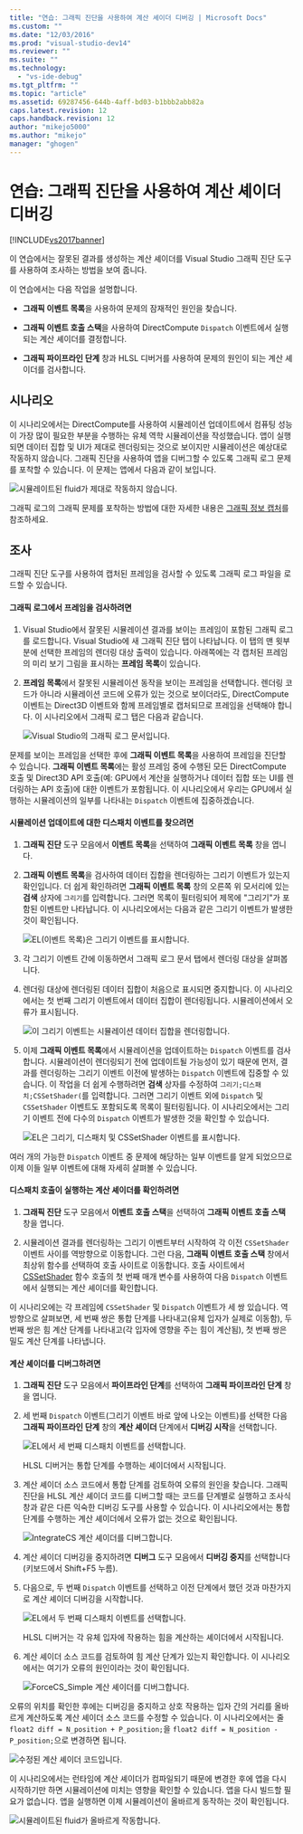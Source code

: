 ```yaml
---
title: "연습: 그래픽 진단을 사용하여 계산 셰이더 디버깅 | Microsoft Docs"
ms.custom: ""
ms.date: "12/03/2016"
ms.prod: "visual-studio-dev14"
ms.reviewer: ""
ms.suite: ""
ms.technology: 
  - "vs-ide-debug"
ms.tgt_pltfrm: ""
ms.topic: "article"
ms.assetid: 69287456-644b-4aff-bd03-b1bbb2abb82a
caps.latest.revision: 12
caps.handback.revision: 12
author: "mikejo5000"
ms.author: "mikejo"
manager: "ghogen"
---
```

# 연습: 그래픽 진단을 사용하여 계산 셰이더 디버깅
[!INCLUDE[vs2017banner](../code-quality/includes/vs2017banner.md)]

이 연습에서는 잘못된 결과를 생성하는 계산 셰이더를 Visual Studio 그래픽 진단 도구를 사용하여 조사하는 방법을 보여 줍니다.  
  
 이 연습에서는 다음 작업을 설명합니다.  
  
-   **그래픽 이벤트 목록**을 사용하여 문제의 잠재적인 원인을 찾습니다.  
  
-   **그래픽 이벤트 호출 스택**을 사용하여 DirectCompute `Dispatch` 이벤트에서 실행되는 계산 셰이더를 결정합니다.  
  
-   **그래픽 파이프라인 단계** 창과 HLSL 디버거를 사용하여 문제의 원인이 되는 계산 셰이더를 검사합니다.  
  
## 시나리오  
 이 시나리오에서는 DirectCompute를 사용하여 시뮬레이션 업데이트에서 컴퓨팅 성능이 가장 많이 필요한 부분을 수행하는 유체 역학 시뮬레이션을 작성했습니다.  앱이 실행되면 데이터 집합 및 UI가 제대로 렌더링되는 것으로 보이지만 시뮬레이션은 예상대로 작동하지 않습니다.  그래픽 진단을 사용하여 앱을 디버그할 수 있도록 그래픽 로그 문제를 포착할 수 있습니다.  이 문제는 앱에서 다음과 같이 보입니다.  
  
 ![시뮬레이트된 fluid가 제대로 작동하지 않습니다.](~/debugger/graphics/media/gfx_diag_demo_compute_shader_fluid_problem.png "gfx\_diag\_demo\_compute\_shader\_fluid\_problem")  
  
 그래픽 로그의 그래픽 문제를 포착하는 방법에 대한 자세한 내용은 [그래픽 정보 캡처](../debugger/capturing-graphics-information.md)를 참조하세요.  
  
## 조사  
 그래픽 진단 도구를 사용하여 캡처된 프레임을 검사할 수 있도록 그래픽 로그 파일을 로드할 수 있습니다.  
  
#### 그래픽 로그에서 프레임을 검사하려면  
  
1.  Visual Studio에서 잘못된 시뮬레이션 결과를 보이는 프레임이 포함된 그래픽 로그를 로드합니다.  Visual Studio에 새 그래픽 진단 탭이 나타납니다.  이 탭의 맨 윗부분에 선택한 프레임의 렌더링 대상 출력이 있습니다.  아래쪽에는 각 캡처된 프레임의 미리 보기 그림을 표시하는 **프레임 목록**이 있습니다.  
  
2.  **프레임 목록**에서 잘못된 시뮬레이션 동작을 보이는 프레임을 선택합니다.  렌더링 코드가 아니라 시뮬레이션 코드에 오류가 있는 것으로 보이더라도, DirectCompute 이벤트는 Direct3D 이벤트와 함께 프레임별로 캡처되므로 프레임을 선택해야 합니다.  이 시나리오에서 그래픽 로그 탭은 다음과 같습니다.  
  
     ![Visual Studio의 그래픽 로그 문서입니다.](../debugger/media/gfx_diag_demo_compute_shader_fluid_step_1.png "gfx\_diag\_demo\_compute\_shader\_fluid\_step\_1")  
  
 문제를 보이는 프레임을 선택한 후에 **그래픽 이벤트 목록**을 사용하여 프레임을 진단할 수 있습니다.  **그래픽 이벤트 목록**에는 활성 프레임 중에 수행된 모든 DirectCompute 호출 및 Direct3D API 호출\(예: GPU에서 계산을 실행하거나 데이터 집합 또는 UI를 렌더링하는 API 호출\)에 대한 이벤트가 포함됩니다.  이 시나리오에서 우리는 GPU에서 실행하는 시뮬레이션의 일부를 나타내는 `Dispatch` 이벤트에 집중하겠습니다.  
  
#### 시뮬레이션 업데이트에 대한 디스패치 이벤트를 찾으려면  
  
1.  **그래픽 진단** 도구 모음에서 **이벤트 목록**을 선택하여 **그래픽 이벤트 목록** 창을 엽니다.  
  
2.  **그래픽 이벤트 목록**을 검사하여 데이터 집합을 렌더링하는 그리기 이벤트가 있는지 확인입니다.  더 쉽게 확인하려면 **그래픽 이벤트 목록** 창의 오른쪽 위 모서리에 있는 **검색** 상자에 `그리기`를 입력합니다.  그러면 목록이 필터링되어 제목에 "그리기"가 포함된 이벤트만 나타납니다.  이 시나리오에서는 다음과 같은 그리기 이벤트가 발생한 것이 확인됩니다.  
  
     ![EL&#40;이벤트 목록&#41;은 그리기 이벤트를 표시합니다.](../debugger/media/gfx_diag_demo_compute_shader_fluid_step_2.png "gfx\_diag\_demo\_compute\_shader\_fluid\_step\_2")  
  
3.  각 그리기 이벤트 간에 이동하면서 그래픽 로그 문서 탭에서 렌더링 대상을 살펴봅니다.  
  
4.  렌더링 대상에 렌더링된 데이터 집합이 처음으로 표시되면 중지합니다.  이 시나리오에서는 첫 번째 그리기 이벤트에서 데이터 집합이 렌더링됩니다.  시뮬레이션에서 오류가 표시됩니다.  
  
     ![이 그리기 이벤트는 시뮬레이션 데이터 집합을 렌더링합니다.](../debugger/media/gfx_diag_demo_compute_shader_fluid_step_3.png "gfx\_diag\_demo\_compute\_shader\_fluid\_step\_3")  
  
5.  이제 **그래픽 이벤트 목록**에서 시뮬레이션을 업데이트하는 `Dispatch` 이벤트를 검사합니다.  시뮬레이션이 렌더링되기 전에 업데이트될 가능성이 있기 때문에 먼저, 결과를 렌더링하는 그리기 이벤트 이전에 발생하는 `Dispatch` 이벤트에 집중할 수 있습니다.  이 작업을 더 쉽게 수행하려면 **검색** 상자를 수정하여 `그리기;디스패치;CSSetShader(`를 입력합니다.  그러면 그리기 이벤트 외에 `Dispatch` 및 `CSSetShader` 이벤트도 포함되도록 목록이 필터링됩니다.  이 시나리오에서는 그리기 이벤트 전에 다수의 `Dispatch` 이벤트가 발생한 것을 확인할 수 있습니다.  
  
     ![EL은 그리기, 디스패치 및 CSSetShader 이벤트를 표시합니다.](../debugger/media/gfx_diag_demo_compute_shader_fluid_step_4.png "gfx\_diag\_demo\_compute\_shader\_fluid\_step\_4")  
  
 여러 개의 가능한 `Dispatch` 이벤트 중 문제에 해당하는 일부 이벤트를 알게 되었으므로 이제 이들 일부 이벤트에 대해 자세히 살펴볼 수 있습니다.  
  
#### 디스패치 호출이 실행하는 계산 셰이더를 확인하려면  
  
1.  **그래픽 진단** 도구 모음에서 **이벤트 호출 스택**을 선택하여 **그래픽 이벤트 호출 스택** 창을 엽니다.  
  
2.  시뮬레이션 결과를 렌더링하는 그리기 이벤트부터 시작하여 각 이전 `CSSetShader` 이벤트 사이를 역방향으로 이동합니다.  그런 다음, **그래픽 이벤트 호출 스택** 창에서 최상위 함수를 선택하여 호출 사이트로 이동합니다.  호출 사이트에서 [CSSetShader](http://msdn.microsoft.com/library/ff476402.aspx) 함수 호출의 첫 번째 매개 변수를 사용하여 다음 `Dispatch` 이벤트에서 실행되는 계산 셰이더를 확인합니다.  
  
 이 시나리오에는 각 프레임에 `CSSetShader` 및 `Dispatch` 이벤트가 세 쌍 있습니다.  역방향으로 살펴보면, 세 번째 쌍은 통합 단계를 나타내고\(유체 입자가 실제로 이동함\), 두 번째 쌍은 힘 계산 단계를 나타내고\(각 입자에 영향을 주는 힘이 계산됨\), 첫 번째 쌍은 밀도 계산 단계를 나타냅니다.  
  
#### 계산 셰이더를 디버그하려면  
  
1.  **그래픽 진단** 도구 모음에서 **파이프라인 단계**를 선택하여 **그래픽 파이프라인 단계** 창을 엽니다.  
  
2.  세 번째 `Dispatch` 이벤트\(그리기 이벤트 바로 앞에 나오는 이벤트\)를 선택한 다음 **그래픽 파이프라인 단계** 창의 **계산 셰이더** 단계에서 **디버깅 시작**을 선택합니다.  
  
     ![EL에서 세 번째 디스패치 이벤트를 선택합니다.](../debugger/media/gfx_diag_demo_compute_shader_fluid_step_6.png "gfx\_diag\_demo\_compute\_shader\_fluid\_step\_6")  
  
     HLSL 디버거는 통합 단계를 수행하는 셰이더에서 시작됩니다.  
  
3.  계산 셰이더 소스 코드에서 통합 단계를 검토하여 오류의 원인을 찾습니다.  그래픽 진단을 HLSL 계산 셰이더 코드를 디버그할 때는 코드를 단계별로 실행하고 조사식 창과 같은 다른 익숙한 디버깅 도구를 사용할 수 있습니다.  이 시나리오에서는 통합 단계를 수행하는 계산 셰이더에서 오류가 없는 것으로 확인됩니다.  
  
     ![IntegrateCS 계산 셰이더를 디버그합니다.](~/debugger/graphics/media/gfx_diag_demo_compute_shader_fluid_step_7.png "gfx\_diag\_demo\_compute\_shader\_fluid\_step\_7")  
  
4.  계산 셰이더 디버깅을 중지하려면 **디버그** 도구 모음에서 **디버깅 중지**를 선택합니다\(키보드에서 Shift\+F5 누름\).  
  
5.  다음으로, 두 번째 `Dispatch` 이벤트를 선택하고 이전 단계에서 했던 것과 마찬가지로 계산 셰이더 디버깅을 시작합니다.  
  
     ![EL에서 두 번째 디스패치 이벤트를 선택합니다.](../debugger/media/gfx_diag_demo_compute_shader_fluid_step_8.png "gfx\_diag\_demo\_compute\_shader\_fluid\_step\_8")  
  
     HLSL 디버거는 각 유체 입자에 작용하는 힘을 계산하는 셰이더에서 시작됩니다.  
  
6.  계산 셰이더 소스 코드를 검토하여 힘 계산 단계가 있는지 확인합니다.  이 시나리오에서는 여기가 오류의 원인이라는 것이 확인됩니다.  
  
     ![ForceCS&#95;Simple 계산 셰이더를 디버그합니다.](~/debugger/graphics/media/gfx_diag_demo_compute_shader_fluid_step_9.png "gfx\_diag\_demo\_compute\_shader\_fluid\_step\_9")  
  
 오류의 위치를 확인한 후에는 디버깅을 중지하고 상호 작용하는 입자 간의 거리를 올바르게 계산하도록 계산 셰이더 소스 코드를 수정할 수 있습니다.  이 시나리오에서는 줄 `float2 diff = N_position + P_position;`을 `float2 diff = N_position - P_position;`으로 변경하면 됩니다.  
  
 ![수정된 계산 셰이더 코드입니다.](~/debugger/graphics/media/gfx_diag_demo_compute_shader_fluid_step_10.png "gfx\_diag\_demo\_compute\_shader\_fluid\_step\_10")  
  
 이 시나리오에서는 런타임에 계산 셰이더가 컴파일되기 때문에 변경한 후에 앱을 다시 시작하기만 하면 시뮬레이션에 미치는 영향을 확인할 수 있습니다.  앱을 다시 빌드할 필요가 없습니다.  앱을 실행하면 이제 시뮬레이션이 올바르게 동작하는 것이 확인됩니다.  
  
 ![시뮬레이트된 fluid가 올바르게 작동합니다.](~/debugger/graphics/media/gfx_diag_demo_compute_shader_fluid_resolution.png "gfx\_diag\_demo\_compute\_shader\_fluid\_resolution")